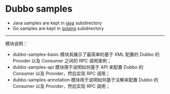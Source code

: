 # Dubbo samples

* Java samples are kept in [java](https://github.com/apache/dubbo-samples/tree/master/java) subdirectory
* Go samples are kept in [golang](https://github.com/apache/dubbo-samples/tree/master/golang) subdirectory

---

模块说明：

- dubbo-samples-basic 模块其展示了最简单的基于 XML 配置的 Dubbo 的 Provider 以及 Consumer 之间的 RPC 调用案例；
- dubbo-samples-api 模块用于说明如何基于 API 来配置 Dubbo 的 Consumer 以及 Provider，然后实现 RPC 调用；
- dubbo-samples-annotation 模块用于说明如何基于注解来配置 Dubbo 的 Consumer 以及 Provider，然后实现 RPC 调用；

